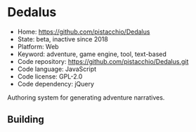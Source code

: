 # Dedalus

- Home: https://github.com/pistacchio/Dedalus
- State: beta, inactive since 2018
- Platform: Web
- Keyword: adventure, game engine, tool, text-based
- Code repository: https://github.com/pistacchio/Dedalus.git
- Code language: JavaScript
- Code license: GPL-2.0
- Code dependency: jQuery

Authoring system for generating adventure narratives.

## Building
